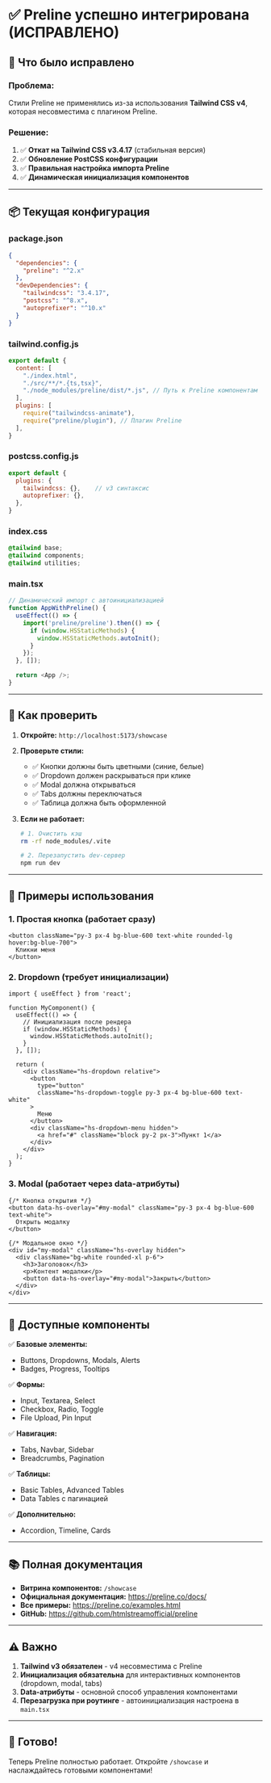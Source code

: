 # ✅ Preline успешно интегрирована (ИСПРАВЛЕНО)

## 🔧 Что было исправлено

### Проблема:
Стили Preline не применялись из-за использования **Tailwind CSS v4**, которая несовместима с плагином Preline.

### Решение:
1. ✅ **Откат на Tailwind CSS v3.4.17** (стабильная версия)
2. ✅ **Обновление PostCSS конфигурации**
3. ✅ **Правильная настройка импорта Preline**
4. ✅ **Динамическая инициализация компонентов**

---

## 📦 Текущая конфигурация

### package.json
```json
{
  "dependencies": {
    "preline": "^2.x"
  },
  "devDependencies": {
    "tailwindcss": "3.4.17",
    "postcss": "^8.x",
    "autoprefixer": "^10.x"
  }
}
```

### tailwind.config.js
```javascript
export default {
  content: [
    "./index.html",
    "./src/**/*.{ts,tsx}",
    "./node_modules/preline/dist/*.js", // Путь к Preline компонентам
  ],
  plugins: [
    require("tailwindcss-animate"),
    require("preline/plugin"), // Плагин Preline
  ],
}
```

### postcss.config.js
```javascript
export default {
  plugins: {
    tailwindcss: {},    // v3 синтаксис
    autoprefixer: {},
  },
}
```

### index.css
```css
@tailwind base;
@tailwind components;
@tailwind utilities;
```

### main.tsx
```typescript
// Динамический импорт с автоинициализацией
function AppWithPreline() {
  useEffect(() => {
    import('preline/preline').then(() => {
      if (window.HSStaticMethods) {
        window.HSStaticMethods.autoInit();
      }
    });
  }, []);

  return <App />;
}
```

---

## 🎯 Как проверить

1. **Откройте:** `http://localhost:5173/showcase`
2. **Проверьте стили:**
   - ✅ Кнопки должны быть цветными (синие, белые)
   - ✅ Dropdown должен раскрываться при клике
   - ✅ Modal должна открываться
   - ✅ Tabs должны переключаться
   - ✅ Таблица должна быть оформленной

3. **Если не работает:**
   ```bash
   # 1. Очистить кэш
   rm -rf node_modules/.vite
   
   # 2. Перезапустить dev-сервер
   npm run dev
   ```

---

## 🎨 Примеры использования

### 1. Простая кнопка (работает сразу)
```tsx
<button className="py-3 px-4 bg-blue-600 text-white rounded-lg hover:bg-blue-700">
  Кликни меня
</button>
```

### 2. Dropdown (требует инициализации)
```tsx
import { useEffect } from 'react';

function MyComponent() {
  useEffect(() => {
    // Инициализация после рендера
    if (window.HSStaticMethods) {
      window.HSStaticMethods.autoInit();
    }
  }, []);

  return (
    <div className="hs-dropdown relative">
      <button 
        type="button"
        className="hs-dropdown-toggle py-3 px-4 bg-blue-600 text-white"
      >
        Меню
      </button>
      <div className="hs-dropdown-menu hidden">
        <a href="#" className="block py-2 px-3">Пункт 1</a>
      </div>
    </div>
  );
}
```

### 3. Modal (работает через data-атрибуты)
```tsx
{/* Кнопка открытия */}
<button data-hs-overlay="#my-modal" className="py-3 px-4 bg-blue-600 text-white">
  Открыть модалку
</button>

{/* Модальное окно */}
<div id="my-modal" className="hs-overlay hidden">
  <div className="bg-white rounded-xl p-6">
    <h3>Заголовок</h3>
    <p>Контент модалки</p>
    <button data-hs-overlay="#my-modal">Закрыть</button>
  </div>
</div>
```

---

## 🚀 Доступные компоненты

✅ **Базовые элементы:**
- Buttons, Dropdowns, Modals, Alerts
- Badges, Progress, Tooltips

✅ **Формы:**
- Input, Textarea, Select
- Checkbox, Radio, Toggle
- File Upload, Pin Input

✅ **Навигация:**
- Tabs, Navbar, Sidebar
- Breadcrumbs, Pagination

✅ **Таблицы:**
- Basic Tables, Advanced Tables
- Data Tables с пагинацией

✅ **Дополнительно:**
- Accordion, Timeline, Cards

---

## 📚 Полная документация

- **Витрина компонентов:** `/showcase`
- **Официальная документация:** https://preline.co/docs/
- **Все примеры:** https://preline.co/examples.html
- **GitHub:** https://github.com/htmlstreamofficial/preline

---

## ⚠️ Важно

1. **Tailwind v3 обязателен** - v4 несовместима с Preline
2. **Инициализация обязательна** для интерактивных компонентов (dropdown, modal, tabs)
3. **Data-атрибуты** - основной способ управления компонентами
4. **Перезагрузка при роутинге** - автоинициализация настроена в `main.tsx`

---

## 🎉 Готово!

Теперь Preline полностью работает. Откройте `/showcase` и наслаждайтесь готовыми компонентами!

